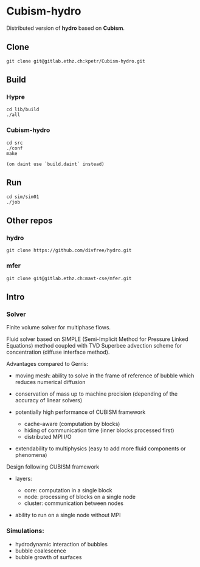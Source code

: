 # Cubism-hydro

Distributed version of **hydro** based on **Cubism**.

## Clone

    git clone git@gitlab.ethz.ch:kpetr/Cubism-hydro.git

## Build

### Hypre

    cd lib/build
    ./all

### Cubism-hydro

    cd src
    ./conf
    make

    (on daint use `build.daint` instead)

## Run
  
    cd sim/sim01
    ./job

## Other repos

### hydro

    git clone https://github.com/divfree/hydro.git 

### mfer

    git clone git@gitlab.ethz.ch:mavt-cse/mfer.git

## Intro

### Solver

Finite volume solver for multiphase flows.

Fluid solver based on SIMPLE 
(Semi-Implicit Method for Pressure Linked Equations) 
method coupled
with TVD Superbee advection scheme for concentration (diffuse interface method).

Advantages compared to Gerris:

* moving mesh: ability to solve in the frame of reference of bubble 
which reduces numerical diffusion 

* conservation of mass up to machine precision 
(depending of the accuracy of linear solvers)

* potentially high performance of CUBISM framework
  - cache-aware (computation by blocks)
  - hiding of communication time (inner blocks processed first)
  - distributed MPI I/O 

* extendability to multiphysics (easy to add more fluid components or phenomena)


Design following CUBISM framework 

* layers:   
  - core: computation in a single block
  - node: processing of blocks on a single node 
  - cluster: communication between nodes

* ability to run on a single node without MPI

### Simulations:

* hydrodynamic interaction of bubbles
* bubble coalescence
* bubble growth of surfaces


  
